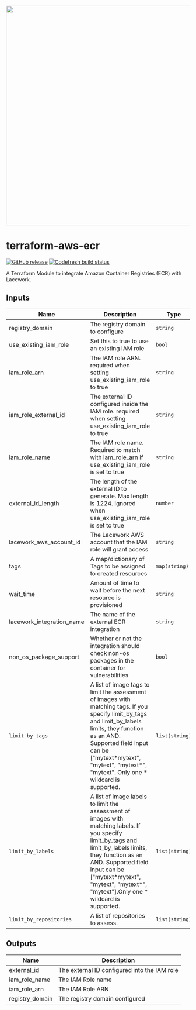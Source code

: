 <a href="https://lacework.com"><img src="https://techally-content.s3-us-west-1.amazonaws.com/public-content/lacework_logo_full.png" width="600"></a>

# terraform-aws-ecr

[![GitHub release](https://img.shields.io/github/release/lacework/terraform-aws-ecr.svg)](https://github.com/lacework/terraform-aws-ecr/releases/)
[![Codefresh build status]( https://g.codefresh.io/api/badges/pipeline/lacework/terraform-modules%2Ftest-compatibility?type=cf-1&key=eyJhbGciOiJIUzI1NiJ9.NWVmNTAxOGU4Y2FjOGQzYTkxYjg3ZDEx.RJ3DEzWmBXrJX7m38iExJ_ntGv4_Ip8VTa-an8gBwBo)]( https://g.codefresh.io/pipelines/edit/new/builds?id=607e25e6728f5a6fba30431b&pipeline=test-compatibility&projects=terraform-modules&projectId=607db54b728f5a5f8930405d)

A Terraform Module to integrate Amazon Container Registries (ECR) with Lacework.

## Inputs

| Name                      | Description                                                                                                      | Type          | Default             | Required |
|---------------------------|------------------------------------------------------------------------------------------------------------------|---------------|---------------------|----------|
| registry_domain           | The registry domain to configure                                                                                 | `string`      | `""`                | no       |
| use_existing_iam_role     | Set this to true to use an existing IAM role                                                                     | `bool`        | `false`             | no       |
| iam_role_arn              | The IAM role ARN. required when setting use_existing_iam_role to true                                            | `string`      | `""`                | no       |
| iam_role_external_id      | The external ID configured inside the IAM role. required when setting use_existing_iam_role to true              | `string`      | `""`                | no       |
| iam_role_name             | The IAM role name. Required to match with iam_role_arn if use_existing_iam_role is set to true                   | `string`      | `""`                | no       |
| external_id_length        | The length of the external ID to generate. Max length is 1224. Ignored when use_existing_iam_role is set to true | `number`      | `16`                | no       |
| lacework_aws_account_id   | The Lacework AWS account that the IAM role will grant access                                                     | `string`      | `"434813966438"`    | no       |
| tags                      | A map/dictionary of Tags to be assigned to created resources                                                     | `map(string)` | `{}`                | no       |
| wait_time                 | Amount of time to wait before the next resource is provisioned                                                   | `string`      | `"15s"`             | no       |
| lacework_integration_name | The name of the external ECR integration                                                                         | `string`      | `"TF ECR IAM ROLE"` | no       |
| non_os_package_support    | Whether or not the integration should check non-os packages in the container for vulnerabilities                 | `bool`        | `true`             | no       |
| `limit_by_tags` |A list of image tags to limit the assessment of images with matching tags. If you specify limit_by_tags and limit_by_labels limits, they function as an AND. Supported field input can be ["mytext\*mytext", "mytext", "mytext\*", "mytext". Only one * wildcard is supported.| `list(string)` | no |
| `limit_by_labels` |A list of image labels to limit the assessment of images with matching labels. If you specify limit_by_tags and limit_by_labels limits, they function as an AND. Supported field input can be ["mytext\*mytext", "mytext", "mytext*", "mytext"].Only one * wildcard is supported.| `list(string)` | no |
| `limit_by_repositories` |A list of repositories to assess.| `list(string)` | no |

## Outputs

| Name | Description |
|------|-------------|
| external_id | The external ID configured into the IAM role |
| iam_role_name | The IAM Role name |
| iam_role_arn | The IAM Role ARN |
| registry_domain | The registry domain configured |
